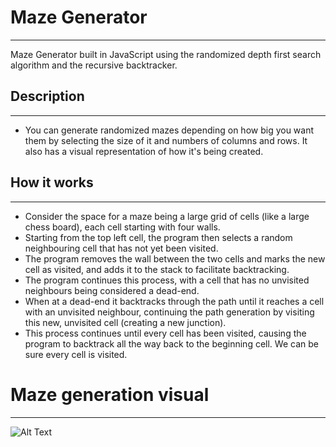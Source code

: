 # Maze Generator

---


Maze Generator built in JavaScript using the randomized depth first search algorithm and the recursive backtracker. 


## Description

---

- You can generate randomized mazes depending on how big you want them by selecting the size of it and numbers of columns and rows. It also has a visual representation of how it's being created.

## How it works

---

- Consider the space for a maze being a large grid of cells (like a large chess board), each cell starting with four walls.
- Starting from the top left cell, the program then selects a random neighbouring cell that has not yet been visited. 
- The program removes the wall between the two cells and marks the new cell as visited, and adds it to the stack to facilitate backtracking. 
- The program continues this process, with a cell that has no unvisited neighbours being considered a dead-end.
- When at a dead-end it backtracks through the path until it reaches a cell with an unvisited neighbour, continuing the path generation by visiting this new, unvisited cell (creating a new junction). 
- This process continues until every cell has been visited, causing the program to backtrack all the way back to the beginning cell. We can be sure every cell is visited.


# Maze generation visual

---

![Alt Text](https://media.giphy.com/media/CbNIOqRJaHQ1F4cSgS/giphy.gif)


